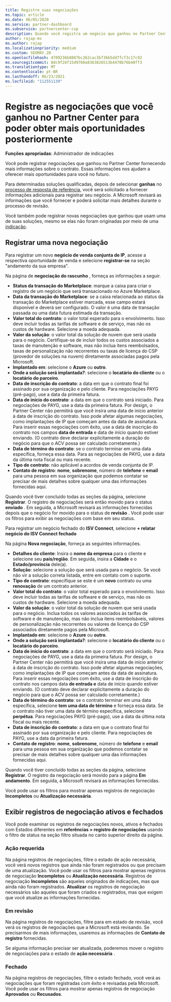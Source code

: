 ```yaml
---
title: Registre suas negociações
ms.topic: article
ms.date: 06/05/2020
ms.service: partner-dashboard
ms.subservice: partnercenter-csp
description: Quando você registra um negócio que ganhou no Partner Center, ele ajuda a Microsoft a fornecer mais oportunidades no futuro.
author: rajap-ms
ms.author: rajap
ms.localizationpriority: medium
ms.custom: SEOMAY.20
ms.openlocfilehash: 4709236b8887bc262cac3bf36b5dd7fcf3c17c92
ms.sourcegitcommit: 8dc9f28f15d9760a8363826513b4470b76b40ff3
ms.translationtype: MT
ms.contentlocale: pt-BR
ms.lasthandoff: 06/23/2021
ms.locfileid: "112551139"
---
```

# <a name="register-deals-youve-won-in-partner-center-so-you-can-get-more-opportunities-later"></a>Registre as negociações que você ganhou no Partner Center para poder obter mais oportunidades posteriormente

**Funções apropriadas**: Administrador de indicações

Você pode registrar negociações que ganhou no Partner Center fornecendo mais informações sobre o contrato. Essas informações nos ajudam a oferecer mais oportunidades para você no futuro.

Para determinadas soluções qualificadas, depois de selecionar **ganhas** no [processo de resposta de referência](manage-leads.md), você será solicitado a fornecer informações adicionais para registrar seu negócio. A Microsoft revisará as informações que você fornecer e poderá solicitar mais detalhes durante o processo de revisão.

Você também pode registrar novas negociações que ganhou que usam uma de suas soluções, mesmo se elas não foram originadas por meio de uma [indicação](referrals.md).

## <a name="register-a-new-deal"></a>Registrar uma nova negociação

Para registrar um novo **negócio de venda conjunta de IP**, acesse a respectiva oportunidade de venda e selecione **registrar-se** na seção "andamento da sua empresa".

Na página de **negociação do rascunho** , forneça as informações a seguir.

- **Status da transação do Marketplace**: marque a caixa para criar o registro de um negócio que será transacionado no Azure Marketplace.
- **Data da transação do Marketplace**: se a caixa relacionada ao status da transação do Marketplace estiver marcada, esse campo estará disponível e deverá ser configurado. O valor é uma data de transação passada ou uma data futura estimada da transação.
- **Valor total do contrato**: o valor total esperado para o envolvimento. Isso deve incluir todas as tarifas de software e de serviço, mas não os custos de hardware. Selecione a moeda adequada.
- **Valor da solução**: o valor total da solução de nuvem que será usada para o negócio. Certifique-se de incluir todos os custos associados a taxas de manutenção e software, mas não inclua itens reembolsados, taxas de personalização não recorrentes ou taxas de licença do CSP (provedor de soluções na nuvem) diretamente associadas pagos pela Microsoft.
- **Implantado em**: selecione o **Azure** ou **outro**.
- **Onde a solução será implantada?**: selecione o **locatário do cliente** ou o **locatário do parceiro**.
- **Data de inscrição do contrato**: a data em que o contrato final foi assinado por sua organização e pelo cliente. Para negociações PAYG (pré-pago), use a data da primeira fatura.
- **Data de início do contrato**: a data em que o contrato será iniciado. Para negociações de PAYG, use a data da primeira fatura. Por design, o Partner Center não permitirá que você insira uma data de início anterior à data de inscrição do contrato. Isso pode afetar algumas negociações, como implantações de IP que começam antes da data de assinatura. Para inserir essas negociações com êxito, use a data de inscrição do contrato nos campos **data de entrada** e data de início quando estiver enviando. (O contrato deve declarar explicitamente a duração do negócio para que o ACV possa ser calculado corretamente.)
- **Data de término do contrato**: se o contrato terminar em uma data específica, forneça essa data. Para as negociações de PAYG, use a data da última nota fiscal ou mais recente.
- **Tipo de contrato**: não aplicável a acordos de venda conjunta de IP.
- **Contato de registro**: **nome**, **sobrenome**, número de **telefone** e **email** para uma pessoa em sua organização que podemos contatar se precisar de mais detalhes sobre qualquer uma das informações fornecidas aqui.

Quando você tiver concluído todas as seções da página, selecione **Registrar**. O registro de negociações será então movido para o status **enviado** . Em seguida, a Microsoft revisará as informações fornecidas depois que o negócio for movido para o status de **revisão** . Você pode usar os filtros para exibir as negociações com base em seu status.

Para registrar um negócio fechado do **ISV Connect**, selecione **+ relatar negócio do ISV Connect fechado**

Na página **Nova negociação**, forneça as seguintes informações.

- **Detalhes do cliente**: Insira o **nome da empresa** para o cliente e selecione seu **país/região**. Em seguida, insira a **Cidade** e o **Estado/província** dele(a).
- **Solução**: selecione a solução que será usada para o negócio. Se você não vir a solução correta listada, entre em contato com o suporte.
- **Tipo de contrato**: especifique se este é um **novo** contrato ou uma **renovação** de um contrato anterior.
- **Valor total do contrato**: o valor total esperado para o envolvimento. Isso deve incluir todas as tarifas de software e de serviço, mas não os custos de hardware. Selecione a moeda adequada.
- **Valor da solução**: o valor total da solução de nuvem que será usada para o negócio. Inclua todos os valores associados às tarifas de software e de manutenção, mas não inclua itens reembolsáveis, valores de personalização não recorrentes ou valores de licença do CSP associados diretamente pagos pela Microsoft.
- **Implantado em**: selecione o **Azure** ou **outro**.
- **Onde a solução será implantada?**: selecione o **locatário do cliente** ou o **locatário do parceiro**.
- **Data de início do contrato**: a data em que o contrato será iniciado. Para negociações de PAYG, use a data da primeira fatura. Por design, o Partner Center não permitirá que você insira uma data de início anterior à data de inscrição do contrato. Isso pode afetar algumas negociações, como implantações de IP que começam antes da data de assinatura. Para inserir essas negociações com êxito, use a data de inscrição do contrato nos campos data **de entrada e** data de início quando estiver enviando. (O contrato deve declarar explicitamente a duração do negócio para que o ACV possa ser calculado corretamente.)
- **Data de término do contrato**: se o contrato terminar em uma data específica, selecione **tem uma data de término** e forneça essa data. Se o contrato não tiver uma data de término específica, selecione **perpétua**. Para negociações PAYG (pré-pago), use a data da última nota fiscal ou mais recente.
- **Data de inscrição do contrato**: a data em que o contrato final foi assinado por sua organização e pelo cliente. Para negociações de PAYG, use a data da primeira fatura.
- **Contato de registro**: **nome**, **sobrenome**, número de **telefone** e **email** para uma pessoa em sua organização que podemos contatar se precisar de mais detalhes sobre qualquer uma das informações fornecidas aqui.

Quando você tiver concluído todas as seções da página, selecione **Registrar**. O registro da negociação será movido para a página **Em andamento**. Em seguida, a Microsoft revisará as informações fornecidas.

Você pode usar os filtros para mostrar apenas registros de negociação **Incompletos** ou **Atualização necessária**.

## <a name="viewing-active-and-closed-deal-registrations"></a>Exibir registros de negociação ativos e fechados

Você pode examinar os registros de negociações novos, ativos e fechados com Estados diferentes em **referências > registro de negociações** usando o filtro de status na seção filtro situada no canto superior direito da página.

### <a name="action-required"></a>Ação requerida

Na página registros de negociações, filtre o estado de ação necessária, você verá novos registros que ainda não foram registrados ou que precisam de uma atualização. Você pode usar os filtros para mostrar apenas registros de negociação **Incompletos** ou **Atualização necessária**. Registros de negociação **Incompletos** são aqueles originados de indicações, mas que ainda não foram registrados. **Atualizar** os registros de negociação necessários são aqueles que foram criados e registrados, mas que exigem que você atualize as informações fornecidas.

### <a name="under-review"></a>Em revisão

Na página registros de negociações, filtre para em estado de revisão, você verá os registros de negociações que a Microsoft está revisando. Se precisarmos de mais informações, usaremos as informações de **Contato de registro** fornecidas.

Se alguma informação precisar ser atualizada, poderemos mover o registro de negociações para o estado de **ação necessária** .

### <a name="closed"></a>Fechado

Na página registros de negociações, filtre o estado fechado, você verá as negociações que foram registradas com êxito e revisadas pela Microsoft. Você pode usar os filtros para mostrar apenas registros de negociação **Aprovados** ou **Recusados**.
